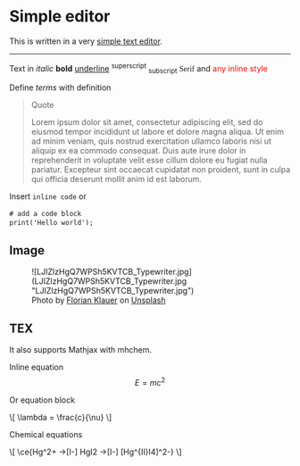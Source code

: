Simple editor
====

This is written in a very [simple text editor](https://simple-editor.xyz "Simple Editor").

---

Text in _italic_ **bold** <u>underline</u> <sup>superscript</sup> <sub>subscript</sub> <span style="font-family:serif;">Serif</span> and  <span style="color:red;">any inline style</span>

Define <span><dfn>terms</dfn> with definition</span>

> Quote
> 
> Lorem ipsum dolor sit amet, consectetur adipiscing elit, sed do eiusmod tempor incididunt ut labore et dolore magna aliqua. Ut enim ad minim veniam, quis nostrud exercitation ullamco laboris nisi ut aliquip ex ea commodo consequat. Duis aute irure dolor in reprehenderit in voluptate velit esse cillum dolore eu fugiat nulla pariatur. Excepteur sint occaecat cupidatat non proident, sunt in culpa qui officia deserunt mollit anim id est laborum.

Insert `inline code` or

    # add a code block
    print('Hello world');

Image
----

<figure markdown="1">
<span style="display:block;margin-left:auto;margin-right:auto;max-width:auto;">
![LJIZlzHgQ7WPSh5KVTCB_Typewriter.jpg](LJIZlzHgQ7WPSh5KVTCB_Typewriter.jpg "LJIZlzHgQ7WPSh5KVTCB_Typewriter.jpg")
</span>
<figcaption markdown="1">
Photo by <a href="https://unsplash.com/@florianklauer" target="_blank" title="Author">Florian Klauer</a> on <a href="https://unsplash.com/photos/mk7D-4UCfmg" target="_blank" title="Unsplash">Unsplash</a>
</figcaption>
</figure>

TEX
----

It also supports Mathjax with mhchem.

Inline equation $$ E = mc^2 $$

Or equation block

\\[ \lambda = \frac{c}{\nu} \\]

Chemical equations

\\[ \ce{Hg^2+ ->[I-] HgI2 ->[I-] [Hg^{II}I4]^2-} \\]
